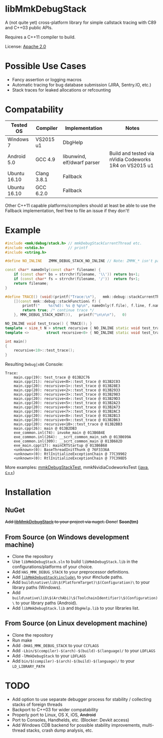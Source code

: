 # libMmkDebugStack

A (not quite yet) cross-platform library for simple callstack tracing with C89 and C++03 public APIs.

Requires a C++11 compiler to build.

License: [Apache 2.0](LICENSE.txt)

# Possible Use Cases
- Fancy assertion or logging macros
- Automatic tracing for bug database submission (JIRA, Sentry.IO, etc.)
- Stack traces for leaked allocations or refcounting

# Compatability

| Tested OS    | Compiler    | Implementation              | Notes |
| ------------ | ----------- | --------------------------- | ----- |
| Windows 7    | VS2015 u1   | DbgHelp                     | |
| Android 5.0  | GCC 4.9     | libunwind, elf/dwarf parser | Build and tested via nVidia Codeworks 1R4 on VS2015 u1 |
| Ubuntu 16.10 | Clang 3.8.1 | Fallback                    | |
| Ubuntu 16.10 | GCC 6.2.0   | Fallback                    | |

Other C++11 capable platforms/compilers should at least be able to use the Fallback implementation, feel free to file an issue if they don't!

# Example

```cpp
#include <mmk/debug/stack.h> // mmkDebugStackCurrentThread etc.
#include <stdio.h>           // printf
#include <string.h>

#define NO_INLINE   ZMMK_DEBUG_STACK_NO_INLINE // Note: ZMMK_* isn't part of the public API

const char* nameOnly(const char* filename) {
	if (const char* bs = strrchr(filename, '\\')) return bs+1;
	if (const char* fs = strrchr(filename, '/'))  return fs+1;
	return filename;
}

#define TRACE() (void)(printf("Trace:\n"),   mmk::debug::stackCurrentThread(mmkDebugStackResolveAll, 0, 25, \
    [](const mmk::debug::stackFunction& f) {                                                                \
        printf("    %s(%d): %s @ %p\n", nameOnly(f.file), f.line, f.name, f.address);                       \
        return true; /* continue trace */                                                                   \
    }, MMK_DEBUG_STACK_HINT()),   printf("\n\n\n"),   0)

NO_INLINE void test_trace() { TRACE(); }
template < size_t N > struct recursive { NO_INLINE static void test_trace() { recursive<N-1>::test_trace(); } };
template <>        struct recursive<0> { NO_INLINE static void test_trace() { ::test_trace(); } };

int main()
{
	recursive<10>::test_trace();
}
```

Resulting `Debug|x86` Console:
```
Trace:
    main.cpp(19): test_trace @ 013B2C76
    main.cpp(21): recursive<0>::test_trace @ 013B2C03
    main.cpp(20): recursive<1>::test_trace @ 013B28E3
    main.cpp(20): recursive<2>::test_trace @ 013B2933
    main.cpp(20): recursive<3>::test_trace @ 013B2983
    main.cpp(20): recursive<4>::test_trace @ 013B29D3
    main.cpp(20): recursive<5>::test_trace @ 013B2A23
    main.cpp(20): recursive<6>::test_trace @ 013B2A73
    main.cpp(20): recursive<7>::test_trace @ 013B2AC3
    main.cpp(20): recursive<8>::test_trace @ 013B2B13
    main.cpp(20): recursive<9>::test_trace @ 013B2B63
    main.cpp(20): recursive<10>::test_trace @ 013B2BB3
    main.cpp(26): main @ 013B2DB3
    exe_common.inl(74): invoke_main @ 013B6B4E
    exe_common.inl(264): __scrt_common_main_seh @ 013B699A
    exe_common.inl(309): __scrt_common_main @ 013B682D
    exe_main.cpp(17): mainCRTStartup @ 013B6B68
    <unknown>(0): BaseThreadInitThunk @ 76F3336A
    <unknown>(0): RtlInitializeExceptionChain @ 77C39902
    <unknown>(0): RtlInitializeExceptionChain @ 77C398D5
```

More examples: [mmkDebugStackTest](mmkDebugStackTest/main.cpp), mmkNvidiaCodeworksTest ([java](mmkNvidiaCodeworksTest/src/com/maulingmonkey/debug/stack/nvidiaCodeworksTest/DisplayStackActivity.java), [c++](mmkNvidiaCodeworksTest/jni/DisplayStackActivity.cpp))

# Installation

## NuGet
<strike>Add [libMmkDebugStack](https://www.nuget.org/packages/libMmkDebugStack/) to your project via nuget.  Done!</strike>  **Soon(tm)**

## From Source (on Windows development machine)
- Clone the repository
- Use `libMmkDebugStack.sln` to build `libMmkDebugStack.lib` in the configurations/platforms of your choice.
- Add `HAS_MMK_DEBUG_STACK` to your preprocessor definitions.
- Add [`libMmkDebugStack\include\`](libMmkDebugStack/include/) to your #include paths.
- Add `build\native\lib\$(PlatformTarget)\$(Configuration)\` to your library paths (Windows).
- Add `build\native\lib\$(ArchAbi)\$(ToolchainIdentifier)\$(Configuration)\` to your library paths (Android).
- Add `libMmkDebugStack.lib` and `DbgHelp.lib` to your libraries list.

## From Source (on Linux development machine)
- Clone the repository
- Run make
- Add `-DHAS_MMK_DEBUG_STACK` to your `CCFLAGS`
- Add `-Lbin/$(compiler)-$(arch)-$(build)-$(language)/` to your `LDFLAGS`
- Add `-lMmkDebugStack` to your `LDFLAGS`
- Add `bin/$(compiler)-$(arch)-$(build)-$(language)/` to your `LD_LIBRARY_PATH`

# TODO
- Add option to use separate debugger process for stability / collecting stacks of foreign threads
- Backport to C++03 for wider compatability
- Properly port to Linux, OS X, iOS, <strike>Android</strike>
- Port to Consoles, Handhelds, etc. (Blocker: Devkit access)
- Add Windows CDB backend for possible stability improvements, multi-thread stacks, crash dump analysis, etc.
